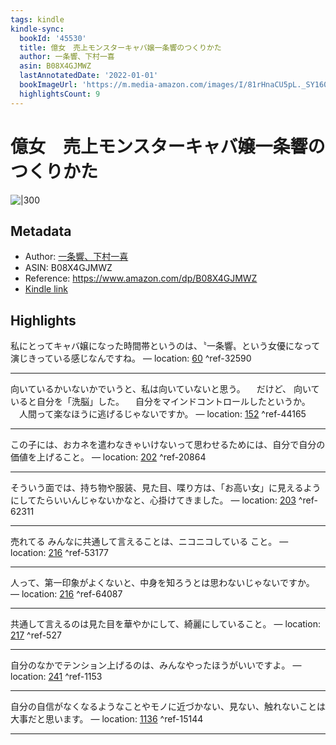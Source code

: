 ```yaml
---
tags: kindle
kindle-sync:
  bookId: '45530'
  title: 億女　売上モンスターキャバ嬢一条響のつくりかた
  author: 一条響、下村一喜
  asin: B08X4GJMWZ
  lastAnnotatedDate: '2022-01-01'
  bookImageUrl: 'https://m.media-amazon.com/images/I/81rHnaCU5pL._SY160.jpg'
  highlightsCount: 9
---
```


# 億女　売上モンスターキャバ嬢一条響のつくりかた
![|300](https://m.media-amazon.com/images/I/81rHnaCU5pL.jpg)
## Metadata
* Author: [一条響、下村一喜](https://www.amazon.comundefined)
* ASIN: B08X4GJMWZ
* Reference: https://www.amazon.com/dp/B08X4GJMWZ
* [Kindle link](kindle://book?action=open&asin=B08X4GJMWZ)

## Highlights
私にとってキャバ嬢になった時間帯というのは、〝一条響〟という女優になって演じきっている感じなんですね。 — location: [60](kindle://book?action=open&asin=B08X4GJMWZ&location=60) ^ref-32590

---
向いているかいないかでいうと、私は向いていないと思う。 　だけど、 向いていると自分を「洗脳」した。 　自分をマインドコントロールしたというか。 　人間って楽なほうに逃げるじゃないですか。 — location: [152](kindle://book?action=open&asin=B08X4GJMWZ&location=152) ^ref-44165

---
この子には、おカネを遣わなきゃいけないって思わせるためには、自分で自分の価値を上げること。 — location: [202](kindle://book?action=open&asin=B08X4GJMWZ&location=202) ^ref-20864

---
そういう面では、持ち物や服装、見た目、喋り方は、「お高い女」に見えるようにしてたらいいんじゃないかなと、心掛けてきました。 — location: [203](kindle://book?action=open&asin=B08X4GJMWZ&location=203) ^ref-62311

---
売れてる みんなに共通して言えることは、ニコニコしている こと。 — location: [216](kindle://book?action=open&asin=B08X4GJMWZ&location=216) ^ref-53177

---
人って、第一印象がよくないと、中身を知ろうとは思わないじゃないですか。 — location: [216](kindle://book?action=open&asin=B08X4GJMWZ&location=216) ^ref-64087

---
共通して言えるのは見た目を華やかにして、綺麗にしていること。 — location: [217](kindle://book?action=open&asin=B08X4GJMWZ&location=217) ^ref-527

---
自分のなかでテンション上げるのは、みんなやったほうがいいですよ。 — location: [241](kindle://book?action=open&asin=B08X4GJMWZ&location=241) ^ref-1153

---
自分の自信がなくなるようなことやモノに近づかない、見ない、触れないことは大事だと思います。 — location: [1136](kindle://book?action=open&asin=B08X4GJMWZ&location=1136) ^ref-15144

---
